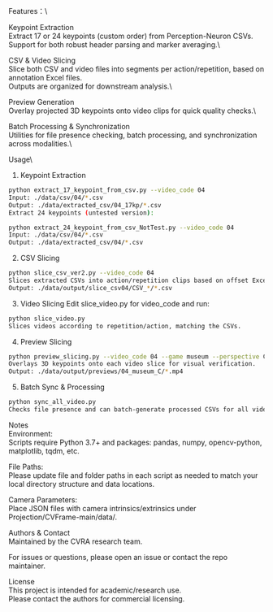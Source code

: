 Features：\

Keypoint Extraction\
Extract 17 or 24 keypoints (custom order) from Perception-Neuron CSVs.\
Support for both robust header parsing and marker averaging.\

CSV & Video Slicing\
Slice both CSV and video files into segments per action/repetition, based on annotation Excel files.\
Outputs are organized for downstream analysis.\

Preview Generation\
Overlay projected 3D keypoints onto video clips for quick quality checks.\

Batch Processing & Synchronization\
Utilities for file presence checking, batch processing, and synchronization across modalities.\

Usage\

1. Keypoint Extraction
```bash
python extract_17_keypoint_from_csv.py --video_code 04
Input: ./data/csv/04/*.csv
Output: ./data/extracted_csv/04_17kp/*.csv
Extract 24 keypoints (untested version):
```
```bash
python extract_24_keypoint_from_csv_NotTest.py --video_code 04
Input: ./data/csv/04/*.csv
Output: ./data/extracted_csv/04/*.csv
```

2. CSV Slicing
```bash
python slice_csv_ver2.py --video_code 04
Slices extracted CSVs into action/repetition clips based on offset Excel.
Output: ./data/output/slice_csv04/CSV_*/*.csv
```

3. Video Slicing
Edit slice_video.py for video_code and run:
```bash
python slice_video.py
Slices videos according to repetition/action, matching the CSVs.
```

4. Preview Slicing
```bash
python preview_slicing.py --video_code 04 --game museum --perspective C
Overlays 3D keypoints onto each video slice for visual verification.
Output: ./data/output/previews/04_museum_C/*.mp4
```

5. Batch Sync & Processing
```bash
python sync_all_video.py
Checks file presence and can batch-generate processed CSVs for all videos defined in an Excel sheet.
```

Notes\
Environment:\
Scripts require Python 3.7+ and packages: pandas, numpy, opencv-python, matplotlib, tqdm, etc.

File Paths:\
Please update file and folder paths in each script as needed to match your local directory structure and data locations.

Camera Parameters:\
Place JSON files with camera intrinsics/extrinsics under Projection/CVFrame-main/data/.

Authors & Contact\
Maintained by the CVRA research team.

For issues or questions, please open an issue or contact the repo maintainer.

License\
This project is intended for academic/research use.\
Please contact the authors for commercial licensing.
